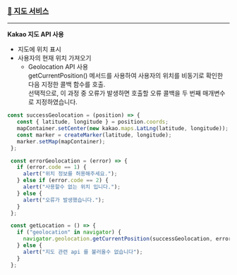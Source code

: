### [🔎 지도 서비스](https://337yj.github.io/mini-project/kakaomap/)

***

**Kakao 지도 API 사용**
  * 지도에 위치 표시
  * 사용자의 현재 위치 가져오기
    * Geolocation API 사용   
       getCurrentPosition() 메서드를 사용하여 사용자의 위치를 비동기로 확인한 다음 지정한 콜백 함수를 호출.   
       선택적으로, 이 과정 중 오류가 발생하면 호출할 오류 콜백을 두 번째 매개변수로 지정하였습니다.  
 
 ```javascript
 const successGeolocation = (position) => {
    const { latitude, longitude } = position.coords;
    mapContainer.setCenter(new kakao.maps.LatLng(latitude, longitude));
    const marker = createMarker(latitude, longitude);
    marker.setMap(mapContainer);
  };

  const errorGeolocation = (error) => {
    if (error.code == 1) {
      alert("위치 정보를 허용해주세요.");
    } else if (error.code == 2) {
      alert("사용할수 없는 위치 입니다.");
    } else {
      alert("오류가 발생했습니다.");
    }
  };

  const getLocation = () => {
    if ("geolocation" in navigator) {
      navigator.geolocation.getCurrentPosition(successGeolocation, errorGeolocation);
    } else {
      alert("지도 관련 api 를 불러올수 없습니다");
    }
  };
  ```
